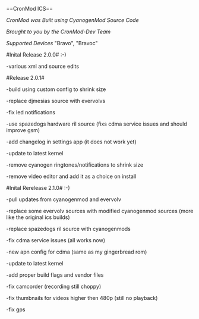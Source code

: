 ==CronMod ICS==


*CronMod was Built using CyanogenMod Source Code*

*Brought to you by the CronMod-Dev Team*

*Supported Devices*
"Bravo", "Bravoc"


#Inital Release 2.0.0# :-)

-various xml and source edits


#Release 2.0.1#

-build using custom config to shrink size

-replace djmesias source with evervolvs

-fix led notifications

-use spazedogs hardware ril source (fixs cdma service issues and should improve gsm)

-add changelog in settings app (it does not work yet)

-update to latest kernel

-remove cyanogen ringtones/notifications to shrink size

-remove video editor and add it as a choice on install


#Inital Rerelease 2.1.0# :-)

-pull updates from cyanogenmod and evervolv

-replace some evervolv sources with modified cyanogenmod sources (more like the original ics builds)

-replace spazedogs ril source with cyanogenmods

-fix cdma service issues (all works now)

-new apn config for cdma (same as my gingerbread rom)

-update to latest kernel

-add proper build flags and vendor files

-fix camcorder (recording still choppy)

-fix thumbnails for videos higher then 480p (still no playback)

-fix gps
